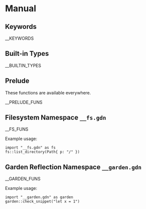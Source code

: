 # Manual

## Keywords

__KEYWORDS

## Built-in Types

__BUILTIN_TYPES

## Prelude

These functions are available everywhere.

__PRELUDE_FUNS

## Filesystem Namespace `__fs.gdn`

__FS_FUNS

Example usage:

```
import "__fs.gdn" as fs
fs::list_directory(Path{ p: "/" })
```

## Garden Reflection Namespace `__garden.gdn`

__GARDEN_FUNS

Example usage:

```
import "__garden.gdn" as garden
garden::check_snippet("let x = 1")
```

